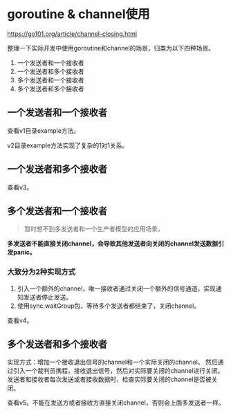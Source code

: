 # goroutine & channel使用

https://go101.org/article/channel-closing.html

整理一下实际开发中使用goroutine和channel的场景，归类为以下四种场景。

1. 一个发送者和一个接收者
2. 一个发送者和多个接收者
3. 多个发送者和一个接收者
4. 多个发送者和多个接收者

## 一个发送者和一个接收者
查看v1目录example方法。

v2目录example方法实现了复杂的1对1关系。

## 一个发送者和多个接收者
查看v3。

## 多个发送者和一个接收者
> 暂时想不到多发送者和一个生产者模型的应用场景。

**多发送者不能直接关闭channel，会导致其他发送者向关闭的channel发送数据引发panic。**

### 大致分为2种实现方式

1. 引入一个额外的channel，唯一接收者通过关闭一个额外的信号通道，实现通知发送者停止发送。
2. 使用sync.waitGroup包，等待多个发送者都结束了，关闭channel。

查看v4。

## 多个发送者和多个接收者

实现方式：增加一个接收退出信号的channel和一个实际关闭的channel。
然后通过引入一个裁判员携程，接收退出信号，然后对实际要关闭的channel进行关闭。
发送者和接收者每次发送或者接收数据时，检查实际要关闭的channel是否被关闭。

查看v5。不能在发送方或者接收方直接关闭channel，否则会上面多发送者一样。


